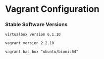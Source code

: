 # Vagrant Configuration

### Stable Software Versions

```
virtualbox version 6.1.10

vagrant version 2.2.10

vagrant bas box "ubuntu/bionic64"
```
